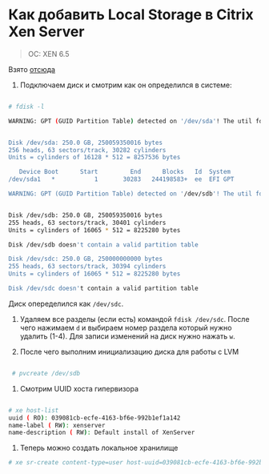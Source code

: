 # Как добавить Local Storage в Citrix Xen Server
> OC: XEN 6.5

 Взято [отсюда](https://serveradmin.ru/kak-podklyuchit-zhestkiy-disk-v-xenserver/)
 
1. Подключаем диск и смотрим как он определился в системе:
 
 ```bash
 
 # fdisk -l

 WARNING: GPT (GUID Partition Table) detected on '/dev/sda'! The util fdisk doesn't support GPT. Use GNU Parted.


 Disk /dev/sda: 250.0 GB, 250059350016 bytes
 256 heads, 63 sectors/track, 30282 cylinders
 Units = cylinders of 16128 * 512 = 8257536 bytes

    Device Boot      Start         End      Blocks   Id  System
 /dev/sda1   *           1       30283   244198583+  ee  EFI GPT

 WARNING: GPT (GUID Partition Table) detected on '/dev/sdb'! The util fdisk doesn't support GPT. Use GNU Parted.


 Disk /dev/sdb: 250.0 GB, 250059350016 bytes
 255 heads, 63 sectors/track, 30401 cylinders
 Units = cylinders of 16065 * 512 = 8225280 bytes

 Disk /dev/sdb doesn't contain a valid partition table

 Disk /dev/sdc: 250.0 GB, 250000000000 bytes
 255 heads, 63 sectors/track, 30394 cylinders
 Units = cylinders of 16065 * 512 = 8225280 bytes

 Disk /dev/sdc doesn't contain a valid partition table

 ```
 
 Диск опеределился как `/dev/sdc`.

1. Удаляем все разделы (если есть) командой `fdisk /dev/sdc`. Поcле чего нажимаем `d` и выбираем номер раздела который нужно удалить (1-4). Для записи изменений на диск нужно нажать `w`.

1. После чего выполним инициализацию диска для работы с LVM

  ```bash
 
   # pvcreate /dev/sdb
  ```
  
1. Смотрим UUID хоста гипервизора

 ```bash
 
 # xe host-list
 uuid ( RO): 039081cb-ecfe-4163-bf6e-992b1ef1a142
 name-label ( RW): xenserver
 name-description ( RW): Default install of XenServer
 ```
 
1. Теперь можно создать локальное хранилище

 ```bash
 # xe sr-create content-type=user host-uuid=039081cb-ecfe-4163-bf6e-992b1ef1a142 type=lvm device-config-device=/dev/sdc name-label="Temp Local Storage"
 ```
 